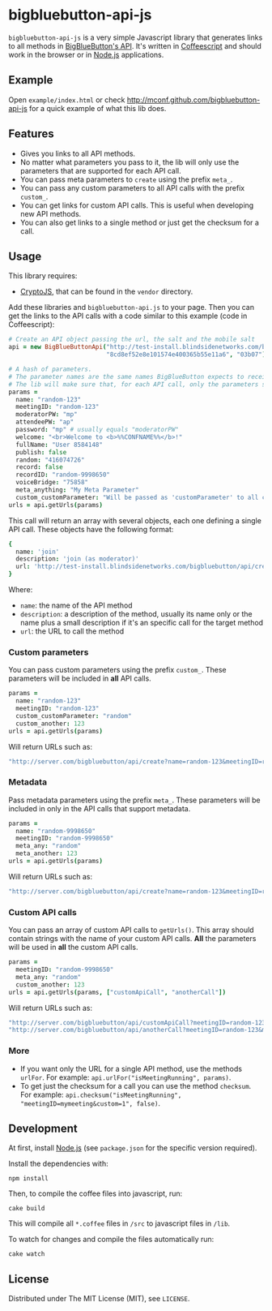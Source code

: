 bigbluebutton-api-js
====================

`bigbluebutton-api-js` is a very simple Javascript library that
generates links to all methods in
[BigBlueButton's API](http://code.google.com/p/bigbluebutton/wiki/API).
It's written in [Coffeescript](http://coffeescript.org/) and should
work in the browser or in [Node.js](http://nodejs.org/) applications.

Example
-------

Open `example/index.html` or check http://mconf.github.com/bigbluebutton-api-js
for a quick example of what this lib does.

Features
--------

* Gives you links to all API methods.
* No matter what parameters you pass to it, the lib will only use the parameters that are supported for each API call.
* You can pass meta parameters to `create` using the prefix `meta_`.
* You can pass any custom parameters to all API calls with the prefix `custom_`.
* You can get links for custom API calls. This is useful when developing new API methods.
* You can also get links to a single method or just get the checksum for a call.

Usage
-----

This library requires:
* [CryptoJS](http://code.google.com/p/crypto-js/), that can be found
  in the `vendor` directory.

Add these libraries and `bigbluebutton-api.js` to your page. Then you can get the links to the API calls
with a code similar to this example (code in Coffeescript):

```coffeescript
# Create an API object passing the url, the salt and the mobile salt
api = new BigBlueButtonApi("http://test-install.blindsidenetworks.com/bigbluebutton/api/",
                           "8cd8ef52e8e101574e400365b55e11a6", "03b07")

# A hash of parameters.
# The parameter names are the same names BigBlueButton expects to receive in the API calls.
# The lib will make sure that, for each API call, only the parameters supported will be used.
params =
  name: "random-123"
  meetingID: "random-123"
  moderatorPW: "mp"
  attendeePW: "ap"
  password: "mp" # usually equals "moderatorPW"
  welcome: "<br>Welcome to <b>%%CONFNAME%%</b>!"
  fullName: "User 8584148"
  publish: false
  random: "416074726"
  record: false
  recordID: "random-9998650"
  voiceBridge: "75858"
  meta_anything: "My Meta Parameter"
  custom_customParameter: "Will be passed as 'customParameter' to all calls"
urls = api.getUrls(params)
```

This call will return an array with several objects, each one defining a single API call. These objects have the following format:

```coffeescript
{
  name: 'join'
  description: 'join (as moderator)'
  url: 'http://test-install.blindsidenetworks.com/bigbluebutton/api/create?name=random-266119&meetingID=random-266119&moderatorPW=mp&attendeePW=ap&voiceBridge=76262&record=false&checksum=6c529b6e31fbce9668fd66d99a09da7a78f4'
}
```

Where:

* `name`: the name of the API method
* `description`: a description of the method, usually its name only or the name plus a small
  description if it's an specific call for the target method
* `url`: the URL to call the method



### Custom parameters

You can pass custom parameters using the prefix `custom_`. These parameters will be included in
**all** API calls.


```coffeescript
params =
  name: "random-123"
  meetingID: "random-123"
  custom_customParameter: "random"
  custom_another: 123
urls = api.getUrls(params)
```

Will return URLs such as:

```coffeescript
"http://server.com/bigbluebutton/api/create?name=random-123&meetingID=random-123&customParameter=random&another=123&checksum=6c529b6e31fbce9668fd66d99a09da7a78f4"
```

### Metadata

Pass metadata parameters using the prefix `meta_`. These parameters will be included in only in the API calls
that support metadata.

```coffeescript
params =
  name: "random-9998650"
  meetingID: "random-9998650"
  meta_any: "random"
  meta_another: 123
urls = api.getUrls(params)
```

Will return URLs such as:

```coffeescript
"http://server.com/bigbluebutton/api/create?name=random-123&meetingID=random-123&meta_any=random&meta_another=123&checksum=6c529b6e31fbce9668fd66d99a09da7a78f4"
```

### Custom API calls

You can pass an array of custom API calls to `getUrls()`. This array should contain strings with the name of your
custom API calls. **All** the parameters will be used in **all** the custom API calls.


```coffeescript
params =
  meetingID: "random-9998650"
  meta_any: "random"
  custom_another: 123
urls = api.getUrls(params, ["customApiCall", "anotherCall"])
```

Will return URLs such as:

```coffeescript
"http://server.com/bigbluebutton/api/customApiCall?meetingID=random-123&meta_any=random&another=123&checksum=6c529b6e31fbce9668fd66d99a09da7a78f4"
"http://server.com/bigbluebutton/api/anotherCall?meetingID=random-123&meta_any=random&another=123&checksum=6c529b6e31fbce9668fd66d99a09da7a78f4"
```

### More

* If you want only the URL for a single API method, use the methods `urlFor`. For example: `api.urlFor("isMeetingRunning", params)`.
* To get just the checksum for a call you can use the method `checksum`. For example: `api.checksum("isMeetingRunning", "meetingID=mymeeting&custom=1", false)`.


Development
-----------

At first, install [Node.js](http://nodejs.org/) (see `package.json` for the specific version required).

Install the dependencies with:

    npm install

Then, to compile the coffee files into javascript, run:

    cake build

This will compile all `*.coffee` files in `/src` to javascript files in `/lib`.

To watch for changes and compile the files automatically run:

    cake watch

License
-------

Distributed under The MIT License (MIT), see `LICENSE`.
